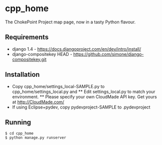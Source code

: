 cpp_home
========
The ChokePoint Project map page, now in a tasty Python flavour.

## Requirements
  * django 1.4 - https://docs.djangoproject.com/en/dev/intro/install/
  * django-compositekey HEAD - https://github.com/simone/django-compositekey.git
  
## Installation
  * Copy cpp_home/settings_local-SAMPLE.py to cpp_home/settings_local.py and 
  ** Edit settings_local.py to match your environment.
  ** Please specify your own CloudMade API key. Get yours at http://CloudMade.com/
  * If using Eclipse+pydev, copy pydevproject-SAMPLE to .pydevproject

## Running
```
$ cd cpp_home
$ python manage.py runserver 
```
  

